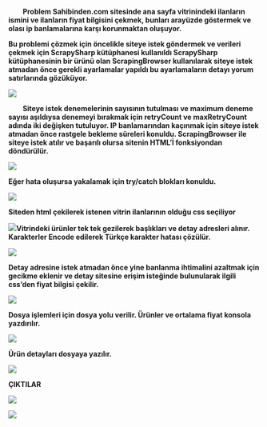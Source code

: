 `    `**Problem Sahibinden.com sitesinde ana sayfa vitrinindeki ilanların ismini ve ilanların fiyat bilgisini çekmek, bunları arayüzde göstermek ve olası ip banlamalarına karşı korunmaktan oluşuyor.** 

**Bu problemi çözmek için öncelikle siteye istek göndermek ve verileri çekmek için ScrapySharp kütüphanesi kullanıldı ScrapySharp kütüphanesinin bir ürünü olan ScrapingBrowser kullanılarak siteye istek atmadan önce gerekli ayarlamalar yapıldı bu ayarlamaların detayı yorum satırlarında gözüküyor.** 

![](Aspose.Words.b702b876-b30f-4d9c-8a20-8d2d6fff6db1.001.jpeg)

`    `**Siteye istek denemelerinin sayısının tutulması ve maximum deneme sayısı aşıldıysa denemeyi bırakmak için retryCount ve maxRetryCount adında iki değişken tutuluyor. IP banlamarından kaçınmak için siteye istek atmadan önce rastgele bekleme süreleri konuldu. ScrapingBrowser ile siteye istek atılır ve başarılı olursa sitenin HTML’İ fonksiyondan döndürülür.** 

![](Aspose.Words.b702b876-b30f-4d9c-8a20-8d2d6fff6db1.002.jpeg)

**Eğer hata oluşursa yakalamak için try/catch blokları konuldu.** 

![](Aspose.Words.b702b876-b30f-4d9c-8a20-8d2d6fff6db1.003.jpeg)

**Siteden html çekilerek istenen vitrin ilanlarının olduğu css seçiliyor** 

![](Aspose.Words.b702b876-b30f-4d9c-8a20-8d2d6fff6db1.004.png)**Vitrindeki ürünler tek tek gezilerek başlıkları ve detay adresleri alınır. Karakterler Encode edilerek Türkçe karakter hatası çözülür.** 

![](Aspose.Words.b702b876-b30f-4d9c-8a20-8d2d6fff6db1.005.jpeg)

**Detay adresine istek atmadan önce yine banlanma ihtimalini azaltmak için gecikme eklenir ve detay sitesine erişim isteğinde bulunularak ilgili css’den fiyat bilgisi çekilir.** 

![](Aspose.Words.b702b876-b30f-4d9c-8a20-8d2d6fff6db1.006.jpeg)

**Dosya işlemleri için dosya yolu verilir. Ürünler ve ortalama fiyat konsola yazdırılır.** 

![](Aspose.Words.b702b876-b30f-4d9c-8a20-8d2d6fff6db1.007.jpeg)

**Ürün detayları dosyaya yazılır.** 

![](Aspose.Words.b702b876-b30f-4d9c-8a20-8d2d6fff6db1.008.png)

**ÇIKTILAR** 

![](Aspose.Words.b702b876-b30f-4d9c-8a20-8d2d6fff6db1.009.jpeg)

![](Aspose.Words.b702b876-b30f-4d9c-8a20-8d2d6fff6db1.010.jpeg)

